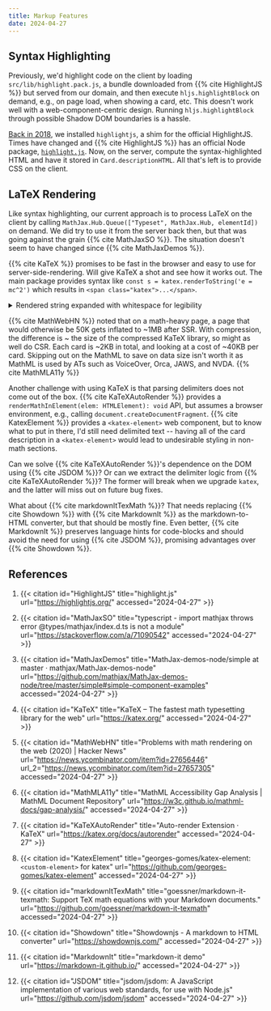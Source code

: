 ```yaml
---
title: Markup Features
date: 2024-04-27
---
```


## Syntax Highlighting

Previously, we'd highlight code on the client by loading
`src/lib/highlight.pack.js`, a bundle downloaded from {{% cite
HighlightJS %}} but served from our domain, and then execute
`hljs.highlightBlock` on demand, e.g., on page load, when showing a
card, etc. This doesn't work well with a web-component-centric design.
Running `hljs.highlightBlock` through possible Shadow DOM boundaries is
a hassle.

[Back in
2018](https://github.com/dchege711/study_buddy/commit/02768f1f58eb73d9ae55d1f1d7eb31ec93dd7867),
we installed `highlightjs`, a shim for the official HighlightJS. Times
have changed and {{% cite HighlightJS %}} has an official Node package,
[`highlight.js`](https://www.npmjs.com/package/highlight.js). Now, on
the server, compute the syntax-highlighted HTML and have it stored in
`Card.descriptionHTML`. All that's left is to provide CSS on the client.

## LaTeX Rendering

Like syntax highlighting, our current approach is to process LaTeX on
the client by calling `MathJax.Hub.Queue(["Typeset", MathJax.Hub,
elementId])` on demand. We did try to use it from the server back then,
but that was going against the grain {{% cite MathJaxSO %}}. The
situation doesn't seem to have changed since {{% cite MathJaxDemos %}}.

{{% cite KaTeX %}} promises to be fast in the browser and easy to use
for server-side-rendering. Will give KaTeX a shot and see how it works
out. The main package provides syntax like `const s =
katex.renderToString('e = mc^2')` which results in `<span
class="katex">...</span>`.

<details>
<summary>Rendered string expanded with whitespace for legibility</summary>

```html
<span class="katex">
  <span class="katex-mathml">
    <math xmlns="http://www.w3.org/1998/Math/MathML" display="block">
      <semantics>
        <mrow>
          <mi>e</mi><mo>=</mo><mi>m</mi><msup><mi>c</mi><mn>2</mn></msup>
        </mrow>
        <annotation encoding="application/x-tex">e = mc^2</annotation>
      </semantics>
    </math>
  </span>
  <span class="katex-html" aria-hidden="true">
    <span class="base">
      <span class="strut" style="height: 0.4306em;"></span>
      <span class="mord mathnormal">e</span>
      <span class="mspace" style="margin-right: 0.2778em;"></span>
      <span class="mrel">=</span>
      <span class="mspace" style="margin-right: 0.2778em;"></span>
    </span>
    <span class="base">
      <span class="strut" style="height: 0.8641em;"></span>
      <span class="mord mathnormal">m</span>
      <span class="mord">
        <span class="mord mathnormal">c</span>
        <span class="msupsub">
          <span class="vlist-t">
            <span class="vlist-r">
              <span class="vlist" style="height: 0.8641em;">
                <span class="" style="top: -3.113em; margin-right: 0.05em;">
                  <span class="pstrut" style="height: 2.7em;"></span>
                  <span class="sizing reset-size6 size3 mtight">
                    <span class="mord mtight">2</span>
                  </span>
                </span>
              </span>
            </span>
          </span>
        </span>
      </span>
    </span>
  </span>
</span>
```

</details>

{{% cite MathWebHN %}} noted that on a math-heavy page, a page that
would otherwise be 50K gets inflated to ~1MB after SSR. With
compression, the difference is ~ the size of the compressed KaTeX
library, so might as well do CSR. Each card is ~2KB in total, and
looking at a cost of ~40KB per card. Skipping out on the MathML to save
on data size isn't worth it as MathML is used by ATs such as VoiceOver,
Orca, JAWS, and NVDA. {{% cite MathMLA11y %}}

Another challenge with using KaTeX is that parsing delimiters does not
come out of the box. {{% cite KaTeXAutoRender %}} provides a
`renderMathInElement(elem: HTMLElement): void` API, but assumes a
browser environment, e.g., calling `document.createDocumentFragment`.
{{% cite KatexElement %}} provides a `<katex-element>` web component,
but to know what to put in there, I'd still need delimited text --
having all of the card description in a `<katex-element>` would lead to
undesirable styling in non-math sections.

Can we solve {{% cite KaTeXAutoRender %}}'s dependence on the DOM using
{{% cite JSDOM %}}? Or can we extract the delimiter logic from {{% cite
KaTeXAutoRender %}}? The former will break when we upgrade `katex`, and
the latter will miss out on future bug fixes.

What about {{% cite markdownItTexMath %}}? That needs replacing {{% cite
Showdown %}} with {{% cite MarkdownIt %}} as the markdown-to-HTML
converter, but that should be mostly fine. Even better, {{% cite
MarkdownIt %}} preserves language hints for code-blocks and should avoid
the need for using {{% cite JSDOM %}}, promising advantages over {{%
cite Showdown %}}.

## References

1. {{< citation
  id="HighlightJS"
  title="highlight.js"
  url="https://highlightjs.org/"
  accessed="2024-04-27" >}}

1. {{< citation
  id="MathJaxSO"
  title="typescript - import mathjax throws error @types/mathjax/index.d.ts is not a module"
  url="https://stackoverflow.com/a/71090542"
  accessed="2024-04-27" >}}

1. {{< citation
  id="MathJaxDemos"
  title="MathJax-demos-node/simple at master · mathjax/MathJax-demos-node"
  url="https://github.com/mathjax/MathJax-demos-node/tree/master/simple#simple-component-examples"
  accessed="2024-04-27" >}}

1. {{< citation
  id="KaTeX"
  title="KaTeX – The fastest math typesetting library for the web"
  url="https://katex.org/"
  accessed="2024-04-27" >}}

1. {{< citation
  id="MathWebHN"
  title="Problems with math rendering on the web (2020) | Hacker News"
  url="https://news.ycombinator.com/item?id=27656446"
  url_2="https://news.ycombinator.com/item?id=27657305"
  accessed="2024-04-27" >}}

1. {{< citation
  id="MathMLA11y"
  title="MathML Accessibility Gap Analysis | MathML Document Repository"
  url="https://w3c.github.io/mathml-docs/gap-analysis/"
  accessed="2024-04-27" >}}

1. {{< citation
  id="KaTeXAutoRender"
  title="Auto-render Extension · KaTeX"
  url="https://katex.org/docs/autorender"
  accessed="2024-04-27" >}}

1. {{< citation
  id="KatexElement"
  title="georges-gomes/katex-element: `<custom-element>` for katex"
  url="https://github.com/georges-gomes/katex-element"
  accessed="2024-04-27" >}}

1. {{< citation
  id="markdownItTexMath"
  title="goessner/markdown-it-texmath: Support TeX math equations with your Markdown documents."
  url="https://github.com/goessner/markdown-it-texmath"
  accessed="2024-04-27" >}}

1. {{< citation
  id="Showdown"
  title="Showdownjs - A markdown to HTML converter"
  url="https://showdownjs.com/"
  accessed="2024-04-27" >}}

1. {{< citation
  id="MarkdownIt"
  title="markdown-it demo"
  url="https://markdown-it.github.io/"
  accessed="2024-04-27" >}}

1. {{< citation
  id="JSDOM"
  title="jsdom/jsdom: A JavaScript implementation of various web standards, for use with Node.js"
  url="https://github.com/jsdom/jsdom"
  accessed="2024-04-27" >}}
